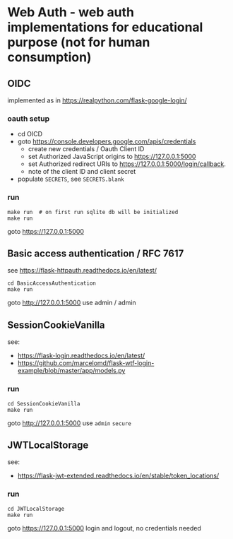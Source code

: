 # Web Auth - web auth implementations for educational purpose (not for human consumption)

## OIDC
implemented as in https://realpython.com/flask-google-login/

### oauth setup
* cd OICD
* goto https://console.developers.google.com/apis/credentials
	* create new credentials / Oauth Client ID 
	* set Authorized JavaScript origins to https://127.0.0.1:5000
	* set Authorized redirect URIs to https://127.0.0.1:5000/login/callback.
	* note of the client ID and client secret
* populate ```SECRETS```, see ```SECRETS.blank```

### run
	make run  # on first run sqlite db will be initialized
	make run

goto https://127.0.0.1:5000

## Basic access authentication / RFC 7617
see https://flask-httpauth.readthedocs.io/en/latest/

	cd BasicAccessAuthentication
	make run
goto http://127.0.0.1:5000
use admin / admin 

## SessionCookieVanilla
see:
* https://flask-login.readthedocs.io/en/latest/
* https://github.com/marcelomd/flask-wtf-login-example/blob/master/app/models.py

### run
	cd SessionCookieVanilla
	make run
goto http://127.0.0.1:5000
use ```admin``` ```secure```

## JWTLocalStorage
see:
* https://flask-jwt-extended.readthedocs.io/en/stable/token_locations/

### run
	cd JWTLocalStorage
	make run
goto https://127.0.0.1:5000
login and logout, no credentials needed
